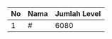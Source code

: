 | No | Nama            | Jumlah Level |
|----|-----------------|--------------|
| 1  | #    |    6080        |
